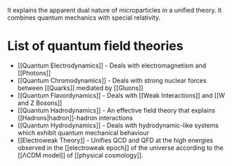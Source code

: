 It explains the apparent dual nature of microparticles in a unified theory.
It combines quantum mechanics with special relativity.
# List of quantum field theories
- [[Quantum Electrodynamics]] - Deals with electromagnetism and [[Photons]]
- [[Quantum Chromodynamics]] - Deals with strong nuclear forces between [[Quarks]] mediated by [[Gluons]]
- [[Quantum Flavordynamics]] - Deals with [[Weak Interactions]] and [[W and Z Bosons]]
- [[Quantum Hadrodynamics]] - An effective field theory that explains [[Hadrons|hadron]]-hadron interactions
- [[Quantum Hydrodynamics]] - Deals with hydrodynamic-like systems which exhibit quantum mechanical behaviour
- [[Electroweak Theory]] - Unifies QCD and QFD at the high energies observed in the [[electroweak epoch]] of the universe according to the [[ΛCDM model]] of [[physical cosmology]].